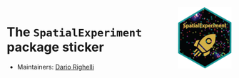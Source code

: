 <img src="SpatialExperiment.png" align="right" alt="" width="120" />

# The `SpatialExperiment` package sticker

* Maintainers: [Dario Righelli](https://github.com/drighelli)

